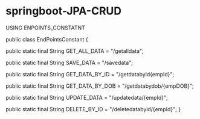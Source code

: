 # springboot-JPA-CRUD

USING ENPOINTS_CONSTATNT

public class EndPointsConstant {

   public static final String GET_ALL_DATA = "/getalldata";

   public static final String SAVE_DATA = "/savedata";

   public static final String GET_DATA_BY_ID = "/getdatabyid{empId}";

   public static final String GET_DATA_BY_DOB = "/getdatabydob/{empDOB}";

   public static final String UPDATE_DATA = "/updatedata/{empId}";

   public static final String DELETE_BY_ID = "/deletedatabyid/{empId}";
}

